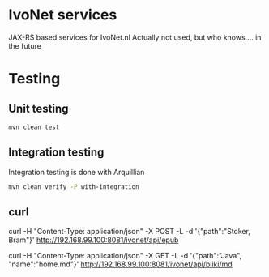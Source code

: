 # IvoNet services

JAX-RS based services for IvoNet.nl
Actually not used, but who knows.... in the future

# Testing

## Unit testing

```sh
mvn clean test
```

## Integration testing

Integration testing is done with Arquillian

```sh
mvn clean verify -P with-integration
```

## curl

curl -H "Content-Type: application/json" -X POST -L -d '{"path":"Stoker, Bram"}' http://192.168.99.100:8081/ivonet/api/epub

curl -H "Content-Type: application/json" -X GET -L -d '{"path":"Java", "name":"home.md"}' http://192.168.99.100:8081/ivonet/api/bliki/md
